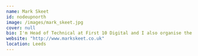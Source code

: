 ```yaml
---
name: Mark Skeet
id: nodeupnorth
image: /images/mark_skeet.jpg
cover: null
bio: I'm Head of Technical at First 10 Digital and I also organise the NodeUpNorth meetings with the lovely Sarah from Conex!
website: "http://www.markskeet.co.uk"
location: Leeds
---
```

